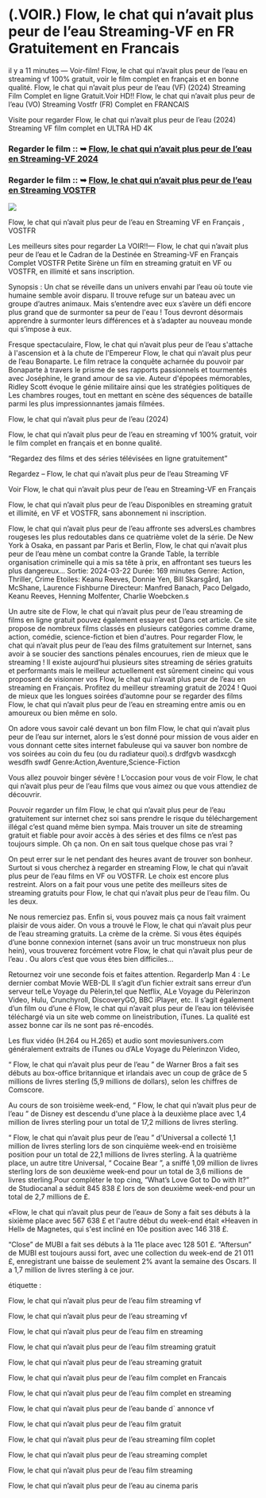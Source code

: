 # (.VOIR.) Flow, le chat qui n’avait plus peur de l’eau Streaming-VF en FR Gratuitement en Francais

il y a 11 minutes — Voir-film! Flow, le chat qui n’avait plus peur de l’eau en streaming vf 100% gratuit, voir le film complet en français et en bonne qualité. Flow, le chat qui n’avait plus peur de l’eau (VF) (2024) Streaming Film Complet en ligne Gratuit.Voir HD!! Flow, le chat qui n’avait plus peur de l’eau (VO) Streaming Vostfr (FR) Complet en FRANCAIS

Visite pour regarder Flow, le chat qui n’avait plus peur de l’eau (2024) Streaming VF film complet en ULTRA HD 4K

### Regarder le film :: ➥ [Flow, le chat qui n’avait plus peur de l’eau en Streaming-VF 2024](https://t.co/KNOBJ2nqS4)

### Regarder le film :: ➥ [Flow, le chat qui n’avait plus peur de l’eau en Streaming VOSTFR](https://t.co/KNOBJ2nqS4)

<p dir="auto"><a href="https://t.co/KNOBJ2nqS4" title="PLAY NOW" rel="nofollow"><img src="https://i.imgur.com/jhNGoEt.gif" style="max-width: 100%;"></a></p>

Flow, le chat qui n’avait plus peur de l’eau en Streaming VF en Français , VOSTFR

Les meilleurs sites pour regarder La VOIR!!— Flow, le chat qui n’avait plus peur de l’eau et le Cadran de la Destinée en Streaming-VF en Français Complet VOSTFR Petite Sirène un film en streaming gratuit en VF ou VOSTFR, en illimité et sans inscription.

Synopsis : Un chat se réveille dans un univers envahi par l’eau où toute vie humaine semble avoir disparu. Il trouve refuge sur un bateau avec un groupe d’autres animaux. Mais s’entendre avec eux s’avère un défi encore plus grand que de surmonter sa peur de l'eau ! Tous devront désormais apprendre à surmonter leurs différences et à s’adapter au nouveau monde qui s’impose à eux.

Fresque spectaculaire, Flow, le chat qui n’avait plus peur de l’eau s'attache à l'ascension et à la chute de l'Empereur Flow, le chat qui n’avait plus peur de l’eau Bonaparte. Le film retrace la conquête acharnée du pouvoir par Bonaparte à travers le prisme de ses rapports passionnels et tourmentés avec Joséphine, le grand amour de sa vie. Auteur d'épopées mémorables, Ridley Scott évoque le génie militaire ainsi que les stratégies politiques de Les chambres rouges, tout en mettant en scène des séquences de bataille parmi les plus impressionnantes jamais filmées.

Flow, le chat qui n’avait plus peur de l’eau (2024)

Flow, le chat qui n’avait plus peur de l’eau en streaming vf 100% gratuit, voir le film complet en français et en bonne qualité.

“Regardez des films et des séries télévisées en ligne gratuitement”

Regardez – Flow, le chat qui n’avait plus peur de l’eau Streaming VF

Voir Flow, le chat qui n’avait plus peur de l’eau en Streaming-VF en Français

Flow, le chat qui n’avait plus peur de l’eau Disponibles en streaming gratuit et illimité, en VF et VOSTFR, sans abonnement ni inscription.

Flow, le chat qui n’avait plus peur de l’eau affronte ses adversLes chambres rougeses les plus redoutables dans ce quatrième volet de la série. De New York à Osaka, en passant par Paris et Berlin, Flow, le chat qui n’avait plus peur de l’eau mène un combat contre la Grande Table, la terrible organisation criminelle qui a mis sa tête à prix, en affrontant ses tueurs les plus dangereux... Sortie: 2024-03-22 Durée: 169 minutes Genre: Action, Thriller, Crime Etoiles: Keanu Reeves, Donnie Yen, Bill Skarsgård, Ian McShane, Laurence Fishburne Directeur: Manfred Banach, Paco Delgado, Keanu Reeves, Henning Molfenter, Charlie Woebcken.s

Un autre site de Flow, le chat qui n’avait plus peur de l’eau streaming de films en ligne gratuit pouvez également essayer est Dans cet article. Ce site propose de nombreux films classés en plusieurs catégories comme drame, action, comédie, science-fiction et bien d'autres. Pour regarder Flow, le chat qui n’avait plus peur de l’eau des films gratuitement sur Internet, sans avoir à se soucier des sanctions pénales encourues, rien de mieux que le streaming ! Il existe aujourd’hui plusieurs sites streaming de séries gratuits et performants mais le meilleur actuellement est sûrement cineinc qui vous proposent de visionner vos Flow, le chat qui n’avait plus peur de l’eau en streaming en Français. Profitez du meilleur streaming gratuit de 2024 ! Quoi de mieux que les longues soirées d’automne pour se regarder des films Flow, le chat qui n’avait plus peur de l’eau en streaming entre amis ou en amoureux ou bien même en solo.

On adore vous savoir calé devant un bon film Flow, le chat qui n’avait plus peur de l’eau sur internet, alors le s’est donné pour mission de vous aider en vous donnant cette sites internet fabuleuse qui va sauver bon nombre de vos soirées au coin du feu (ou du radiateur quoi).s drdfgvb wasdxcgh wesdfh swdf Genre:Action,Aventure,Science-Fiction

Vous allez pouvoir binger sévère ! L’occasion pour vous de voir Flow, le chat qui n’avait plus peur de l’eau films que vous aimez ou que vous attendiez de découvrir.

Pouvoir regarder un film Flow, le chat qui n’avait plus peur de l’eau gratuitement sur internet chez soi sans prendre le risque du téléchargement illégal c’est quand même bien sympa. Mais trouver un site de streaming gratuit et fiable pour avoir accès à des séries et des films ce n’est pas toujours simple. Oh ça non. On en sait tous quelque chose pas vrai ?

On peut errer sur le net pendant des heures avant de trouver son bonheur. Surtout si vous cherchez à regarder en streaming Flow, le chat qui n’avait plus peur de l’eau films en VF ou VOSTFR. Le choix est encore plus restreint. Alors on a fait pour vous une petite des meilleurs sites de streaming gratuits pour Flow, le chat qui n’avait plus peur de l’eau film. Ou les deux.

Ne nous remerciez pas. Enfin si, vous pouvez mais ça nous fait vraiment plaisir de vous aider. On vous a trouvé le Flow, le chat qui n’avait plus peur de l’eau streaming gratuits. La crème de la crème. Si vous êtes équipés d’une bonne connexion internet (sans avoir un truc monstrueux non plus hein), vous trouverez forcément votre Flow, le chat qui n’avait plus peur de l’eau . Ou alors c’est que vous êtes bien difficiles…

Retournez voir une seconde fois et faites attention. RegarderIp Man 4 : Le dernier combat Movie WEB-DL Il s’agit d’un fichier extrait sans erreur d’un serveur telLe Voyage du Pèlerin,tel que Netflix, ALe Voyage du Pèlerinzon Video, Hulu, Crunchyroll, DiscoveryGO, BBC iPlayer, etc. Il s’agit également d’un film ou d’une é Flow, le chat qui n’avait plus peur de l’eau ion télévisée téléchargé via un site web comme on lineistribution, iTunes. La qualité est assez bonne car ils ne sont pas ré-encodés.

Les flux vidéo (H.264 ou H.265) et audio sont moviesunivers.com généralement extraits de iTunes ou d’ALe Voyage du Pèlerinzon Video,

“ Flow, le chat qui n’avait plus peur de l’eau ” de Warner Bros a fait ses débuts au box-office britannique et irlandais avec un coup de grâce de 5 millions de livres sterling (5,9 millions de dollars), selon les chiffres de Comscore.

Au cours de son troisième week-end, “ Flow, le chat qui n’avait plus peur de l’eau ” de Disney est descendu d'une place à la deuxième place avec 1,4 million de livres sterling pour un total de 17,2 millions de livres sterling.

“ Flow, le chat qui n’avait plus peur de l’eau ” d'Universal a collecté 1,1 million de livres sterling lors de son cinquième week-end en troisième position pour un total de 22,1 millions de livres sterling. À la quatrième place, un autre titre Universal, “ Cocaine Bear ”, a sniffé 1,09 million de livres sterling lors de son deuxième week-end pour un total de 3,6 millions de livres sterling.Pour compléter le top cinq, “What’s Love Got to Do with It?” de Studiocanal a séduit 845 838 £ lors de son deuxième week-end pour un total de 2,7 millions de £.

«Flow, le chat qui n’avait plus peur de l’eau» de Sony a fait ses débuts à la sixième place avec 567 638 £ et l'autre début du week-end était «Heaven in Hell» de Magnetes, qui s'est incliné en 10e position avec 146 318 £.

“Close” de MUBI a fait ses débuts à la 11e place avec 128 501 £. “Aftersun” de MUBI est toujours aussi fort, avec une collection du week-end de 21 011 £, enregistrant une baisse de seulement 2% avant la semaine des Oscars. Il a 1,7 million de livres sterling à ce jour.

étiquette :

Flow, le chat qui n’avait plus peur de l’eau film streaming vf

Flow, le chat qui n’avait plus peur de l’eau streaming vf

Flow, le chat qui n’avait plus peur de l’eau film en streaming

Flow, le chat qui n’avait plus peur de l’eau film streaming gratuit

Flow, le chat qui n’avait plus peur de l’eau streaming gratuit

Flow, le chat qui n’avait plus peur de l’eau film complet en Francais

Flow, le chat qui n’avait plus peur de l’eau film complet en streaming

Flow, le chat qui n’avait plus peur de l’eau bande d` annonce vf

Flow, le chat qui n’avait plus peur de l’eau film gratuit

Flow, le chat qui n’avait plus peur de l’eau streaming film coplet

Flow, le chat qui n’avait plus peur de l’eau streaming complet

Flow, le chat qui n’avait plus peur de l’eau film streaming

Flow, le chat qui n’avait plus peur de l’eau au cinema paris
